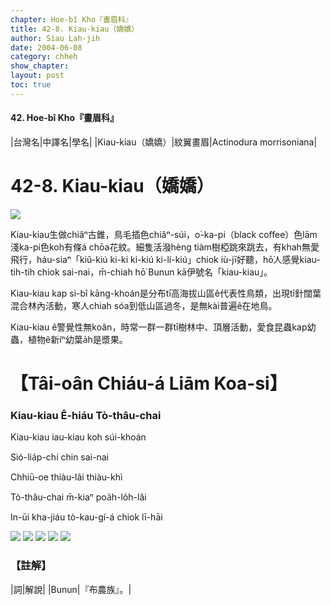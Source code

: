 ```yaml
---
chapter: Hoe-bî Kho『畫眉科』
title: 42-8. Kiau-kiau（嬌嬌）
author: Siau Lah-jih
date: 2004-06-08    
category: chheh
show_chapter: 
layout: post
toc: true
---
```


#### 42. Hoe-bî Kho『畫眉科』


|台灣名|中譯名|學名|
|Kiau-kiau（嬌嬌）|紋翼畫眉|Actinodura morrisoniana| 


# 42-8. Kiau-kiau（嬌嬌）

![](../too5/42/42-8-1.Kiau-kiau.jpg)


Kiau-kiau生做chiâⁿ古錐，鳥毛插色chiâⁿ-súi，o͘-ka-pi（black coffee）色lām淺ka-pi色koh有條á chōa花紋。細隻活潑hèng tiàm樹椏跳來跳去，有khah無愛飛行，háu-siaⁿ「kiŭ-kiú ki-ki ki-kiú ki-lí-kiú」chiok iù-jī好聽，hō͘人感覺kiau-tih-tih chiok sai-nai，m̄-chiah hō͘ Bunun kā伊號名「kiau-kiau」。

Kiau-kiau kap sì-bî kāng-khoán是分布tī高海拔山區ê代表性鳥類，出現tī針闊葉混合林內活動，寒人chiah sóa到低山區過冬，是無kài普遍ê在地鳥。

Kiau-kiau ê警覺性無koân，時常一群一群tī樹林中、頂層活動，愛食昆蟲kap幼蟲，植物ê新íⁿ幼葉a̍h是漿果。



# 【Tâi-oân Chiáu-á Liām Koa-si】

### **Kiau-kiau Ē-hiáu Tò-thâu-chai**


Kiau-kiau iau-kiau koh súi-khoán

Sió-lia̍p-chí chin sai-nai

Chhiū-oe thiàu-lâi thiàu-khì

Tò-thâu-chai m̄-kiaⁿ poa̍h-lo̍h-lâi

In-ūi kha-jiáu tò-kau-gí-á chiok lī-hāi



![](../too5/42/42-8-2.Kiau-kiau.jpg)
![](../too5/42/42-8-3.Kiau-kiau.jpg)
![](../too5/42/42-8-4.Kiau-kiau.jpg)
![](../too5/42/42-8-5.Kiau-kiau.jpg)
![](../too5/42/42-8-6.Kiau-kiau.jpg)



### 【註解】

|詞|解說|
|Bunun|『布農族』。|



